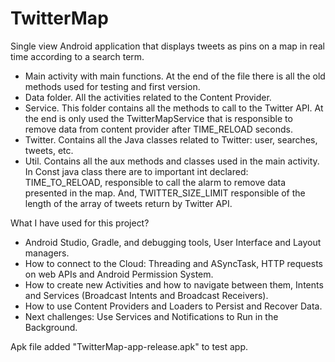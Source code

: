 # TwitterMap
Single view Android application that displays tweets as pins on a map in real time according to a search term.

- Main activity with main functions. At the end of the file there is all the old methods used for testing and first version.
- Data folder. All the activities related to the Content Provider.
- Service. This folder contains all the methods to call to the Twitter API. At the end is only used the TwitterMapService that is responsible to remove data from content provider after TIME_RELOAD seconds.
- Twitter. Contains all the Java classes related to Twitter: user, searches, tweets, etc.
- Util. Contains all the aux methods and classes used in the main activity.
  In Const java class there are to important int declared: TIME_TO_RELOAD, responsible to call the alarm to remove data presented in the map. And, TWITTER_SIZE_LIMIT responsible of the length of the array of tweets return by Twitter API.

What I have used for this project?
- Android Studio, Gradle, and debugging tools, User Interface and Layout managers.
- How to connect to the Cloud: Threading and ASyncTask, HTTP requests on web APIs and Android Permission System.
- How to create new Activities and how to navigate between them, Intents and Services (Broadcast Intents and Broadcast Receivers).
- How to use Content Providers and Loaders to Persist and Recover Data.
- Next challenges: Use Services and Notifications to Run in the Background.

Apk file added "TwitterMap-app-release.apk" to test app. 
